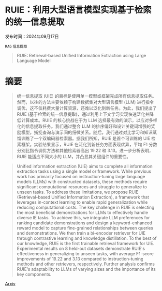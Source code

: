 # RUIE：利用大型语言模型实现基于检索的统一信息提取

发布时间：2024年09月17日

`RAG` `信息提取`

> RUIE: Retrieval-based Unified Information Extraction using Large Language Model

# 摘要

> 统一信息提取 (UIE) 的目标是使用单一模型或框架完成所有信息提取任务。然而，以往的方法主要依赖于构建数据集对大型语言模型 (LLM) 进行指令调优，这不仅耗费大量计算资源，还难以泛化到新任务。为此，我们提出了 RUIE (基于检索的统一信息提取)，通过利用上下文学习实现快速泛化并降低计算成本。RUIE 的核心挑战在于为 LLM 选择最有效的演示，以应对多样化的信息提取任务。我们通过整合 LLM 的排序偏好和设计关键词增强的奖励模型，捕捉查询与演示间的细微关系。随后，我们通过对比学习和知识蒸馏训练了一个双编码器检索器。据我们所知，RUIE 是首个可训练的 UIE 检索框架。实验结果显示，RUIE 在泛化到新任务方面表现优异，平均 F1 分数分别比指令调优方法和其他检索器高出 19.22 和 3.13。进一步分析表明，RUIE 能适应不同大小的 LLM，并凸显其关键组件的重要性。

> Unified information extraction (UIE) aims to complete all information extraction tasks using a single model or framework. While previous work has primarily focused on instruction-tuning large language models (LLMs) with constructed datasets, these methods require significant computational resources and struggle to generalize to unseen tasks. To address these limitations, we propose RUIE (Retrieval-based Unified Information Extraction), a framework that leverages in-context learning to enable rapid generalization while reducing computational costs. The key challenge in RUIE is selecting the most beneficial demonstrations for LLMs to effectively handle diverse IE tasks. To achieve this, we integrate LLM preferences for ranking candidate demonstrations and design a keyword-enhanced reward model to capture fine-grained relationships between queries and demonstrations. We then train a bi-encoder retriever for UIE through contrastive learning and knowledge distillation. To the best of our knowledge, RUIE is the first trainable retrieval framework for UIE. Experimental results on 8 held-out datasets demonstrate RUIE's effectiveness in generalizing to unseen tasks, with average F1-score improvements of 19.22 and 3.13 compared to instruction-tuning methods and other retrievers, respectively. Further analysis confirms RUIE's adaptability to LLMs of varying sizes and the importance of its key components.

[Arxiv](https://arxiv.org/abs/2409.11673)